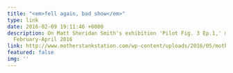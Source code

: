 ```yaml
---
title: "<em>fell again, bad show</em>"
type: link
date: 2016-02-09 19:11:46 +0000
description: On Matt Sheridan Smith's exhibition 'Pilot Fig. 3 Ep.1,' mother’s tankstation,
  February-April 2016
link: http://www.motherstankstation.com/wp-content/uploads/2016/05/mothers-annual-2016_Matt-Sheridan-Smith_Pilot-Fig.1-Ep.3_Copyright-all-rights-reserved.pdf
featured: false
img: ''
---
```

